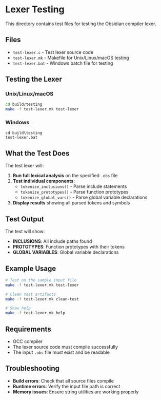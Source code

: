 # Lexer Testing

This directory contains test files for testing the Obsidian compiler lexer.

## Files

- `test-lexer.c` - Test lexer source code
- `test-lexer.mk` - Makefile for Unix/Linux/macOS testing
- `test-lexer.bat` - Windows batch file for testing

## Testing the Lexer

### Unix/Linux/macOS
```bash
cd build/testing
make -f test-lexer.mk test-lexer
```

### Windows
```batch
cd build\testing
test-lexer.bat
```

## What the Test Does

The test lexer will:

1. **Run full lexical analysis** on the specified `.obs` file
2. **Test individual components**:
   - `tokenize_inclusions()` - Parse include statements
   - `tokenize_prototypes()` - Parse function prototypes
   - `tokenize_global_vars()` - Parse global variable declarations
3. **Display results** showing all parsed tokens and symbols

## Test Output

The test will show:
- **INCLUSIONS**: All include paths found
- **PROTOTYPES**: Function prototypes with their tokens
- **GLOBAL VARIABLES**: Global variable declarations

## Example Usage

```bash
# Test on the sample input file
make -f test-lexer.mk test-lexer

# Clean test artifacts
make -f test-lexer.mk clean-test

# Show help
make -f test-lexer.mk help
```

## Requirements

- GCC compiler
- The lexer source code must compile successfully
- The input `.obs` file must exist and be readable

## Troubleshooting

- **Build errors**: Check that all source files compile
- **Runtime errors**: Verify the input file path is correct
- **Memory issues**: Ensure string utilities are working properly
